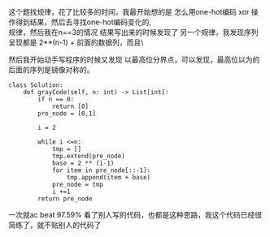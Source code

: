 这个题找规律，花了比较多的时间，我最开始想的是 怎么用one-hot编码 xor 操作得到结果，然后去寻找one-hot编码变化的,\
规律，然后我在n==3的情况 结果写出来的时候发现了 另一个规律，我发现序列呈现都是 2**(n-1)  + 前面的数据列，而且\

然后我开始动手写程序的时候又发现 以最高位分界点，可以发现，最高位以为的后面的序列是镜像对称的。

```
class Solution:
    def grayCode(self, n: int) -> List[int]:
        if n == 0:
            return [0]
        pre_node = [0,1]
        
        i = 2
        
        while i <=n:
            tmp = []
            tmp.extend(pre_node)
            base = 2 ** (i-1)
            for item in pre_node[::-1]:
                tmp.append(item + base)
            pre_node = tmp
            i +=1
        return pre_node

```

一次就ac  beat 97.59%
看了别人写的代码，也都是这种思路，我这个代码已经很简练了，就不贴别人的代码了